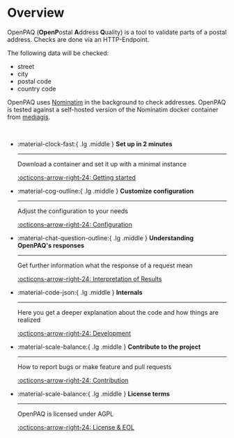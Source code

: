 # Overview

OpenPAQ (**OpenP**ostal **A**ddress **Q**uality) is a tool to validate parts of a postal address. Checks are done via an HTTP-Endpoint.

The following data will be checked:

- street
- city
- postal code
- country code


OpenPAQ uses [Nominatim](https://github.com/osm-search/Nominatim) in the background to check addresses. OpenPAQ is tested against a self-hosted version of the Nominatim docker container from [mediagis](https://github.com/mediagis/nominatim-docker).

<br>
<div class="grid cards" markdown>

-   :material-clock-fast:{ .lg .middle } __Set up in 2 minutes__

    ---

    Download a container and set it up with a minimal instance

    [:octicons-arrow-right-24: Getting started](getting_started.md)

-   :material-cog-outline:{ .lg .middle } __Customize configuration__

    ---

    Adjust the configuration to your needs

    [:octicons-arrow-right-24: Configuration](configuration.md)

-   :material-chat-question-outline:{ .lg .middle } __Understanding OpenPAQ's responses__

    ---

    Get further information what the response of a request mean
    
    [:octicons-arrow-right-24: Interpretation of Results](usage.md)

-   :material-code-json:{ .lg .middle } __Internals__

    ---

    Here you get a deeper explanation about the code and how things are realized 

    [:octicons-arrow-right-24: Development](development.md)
  
-   :material-scale-balance:{ .lg .middle } __Contribute to the project__

    ---

    How to report bugs or make feature and pull requests

    [:octicons-arrow-right-24: Contribution](contributions.md)

- :material-scale-balance:{ .lg .middle } __License terms__

    ---

    OpenPAQ is licensed under AGPL
   

    [:octicons-arrow-right-24: License & EOL](license.md)

</div>






